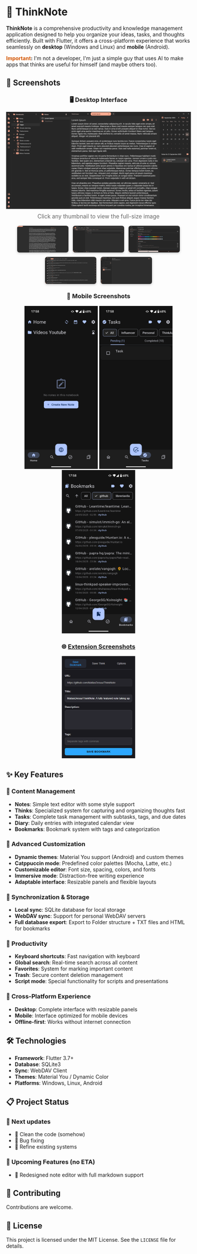 # 📘 ThinkNote

**ThinkNote** is a comprehensive productivity and knowledge management application designed to help you organize your ideas, tasks, and thoughts efficiently. Built with Flutter, it offers a cross-platform experience that works seamlessly on **desktop** (Windows and Linux) and **mobile** (Android).

<p><strong><span style="color:#d35400">Important</span>:</strong> I'm not a developer, I'm just a simple guy that uses AI to make apps that thinks are useful for himself (and maybe others too).</p>

## 📱 Screenshots

<div align="center">

### 🖥️ Desktop Interface
<img src="Screenshots/1.png" alt="Desktop Interface" width="680"/>

<p style="margin-top:8px; font-size:0.95rem; color:#666;">Click any thumbnail to view the full-size image</p>

<!-- Thumbnail gallery for main desktop screens -->
<div style="display:flex; gap:12px; flex-wrap:wrap; justify-content:center; align-items:flex-start; max-width:920px; margin:12px auto;">
    <img src="Screenshots/6.png" alt="Notes Editor (distraction free)" width="140" style="border-radius:6px; box-shadow:0 2px 6px rgba(0,0,0,0.22);"/>
    <img src="Screenshots/2.png" alt="Task Management" width="140" style="border-radius:6px; box-shadow:0 2px 6px rgba(0,0,0,0.22);"/>
    <img src="Screenshots/5.png" alt="Theme Customization" width="140" style="border-radius:6px; box-shadow:0 2px 6px rgba(0,0,0,0.22);"/>
    <img src="Screenshots/3.png" alt="Diary Screen" width="140" style="border-radius:6px; box-shadow:0 2px 6px rgba(0,0,0,0.22);"/>
    <img src="Screenshots/4.png" alt="Bookmarks Screen" width="140" style="border-radius:6px; box-shadow:0 2px 6px rgba(0,0,0,0.22);"/>
</div>

### 📱 Mobile Screenshots
<p align="center">
  <img src="Screenshots/mobile_3.png" alt="Home" width="200"/>
  <img src="Screenshots/mobile_1.png" alt="Tasks" width="200"/>
  <img src="Screenshots/mobile_2.png" alt="Bookmarks" width="200"/>
</p>

### 🌐 [Extension Screenshots](https://github.com/MatiasDesuu/ThinkNote-Extension)
<p align="center">
  <a href="https://github.com/MatiasDesuu/ThinkNote-Extension" target="_blank" rel="noopener noreferrer">
    <img src="Screenshots/extension.png" alt="Extension screenshot" width="200"/>
  </a>
</p>

</div>



## ✨ Key Features

### 📝 Content Management
- **Notes**: Simple text editor with some style support
- **Thinks**: Specialized system for capturing and organizing thoughts fast
- **Tasks**: Complete task management with subtasks, tags, and due dates
- **Diary**: Daily entries with integrated calendar view
- **Bookmarks**: Bookmark system with tags and categorization

### 🎨 Advanced Customization
- **Dynamic themes**: Material You support (Android) and custom themes
- **Catppuccin mode**: Predefined color palettes (Mocha, Latte, etc.)
- **Customizable editor**: Font size, spacing, colors, and fonts
- **Immersive mode**: Distraction-free writing experience
- **Adaptable interface**: Resizable panels and flexible layouts

### 🔄 Synchronization & Storage
- **Local sync**: SQLite database for local storage
- **WebDAV sync**: Support for personal WebDAV servers
- **Full database export**: Export to Folder structure + TXT files and HTML for bookmarks

### 🚀 Productivity
- **Keyboard shortcuts**: Fast navigation with keyboard
- **Global search**: Real-time search across all content
- **Favorites**: System for marking important content
- **Trash**: Secure content deletion management
- **Script mode**: Special functionality for scripts and presentations

### 📱 Cross-Platform Experience
- **Desktop**: Complete interface with resizable panels
- **Mobile**: Interface optimized for mobile devices
- **Offline-first**: Works without internet connection

## 🛠️ Technologies

- **Framework**: Flutter 3.7+
- **Database**: SQLite3
- **Sync**: WebDAV Client
- **Themes**: Material You / Dynamic Color
- **Platforms**: Windows, Linux, Android

## 📋 Project Status

### 🔄 Next updates
- 🔄 Clean the code (somehow)
- 🔄 Bug fixing
- 🔄 Refine existing systems

### 📝 Upcoming Features (no ETA)
- 📝 Redesigned note editor with full markdown support


## 🤝 Contributing

Contributions are welcome.

## 📄 License

This project is licensed under the MIT License. See the `LICENSE` file for details.
